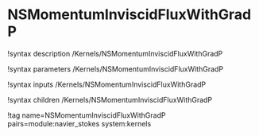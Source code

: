 # NSMomentumInviscidFluxWithGradP

!syntax description /Kernels/NSMomentumInviscidFluxWithGradP

!syntax parameters /Kernels/NSMomentumInviscidFluxWithGradP

!syntax inputs /Kernels/NSMomentumInviscidFluxWithGradP

!syntax children /Kernels/NSMomentumInviscidFluxWithGradP

!tag name=NSMomentumInviscidFluxWithGradP pairs=module:navier_stokes system:kernels
